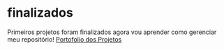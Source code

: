 # finalizados
 Primeiros projetos foram finalizados agora vou aprender como gerenciar meu repositório!
 <a href="https://pcmakeeer.github.io/finalizados">Portofolio dos Projetos</a>